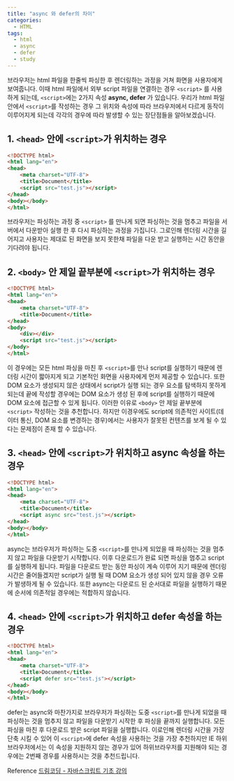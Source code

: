 ```yaml
---
title: "async 와 defer의 차이"
categories:
  - HTML
tags:
  - html
  - async
  - defer
  - study
---
```


브라우저는 html 파일을 한줄씩 파싱한 후 렌더링하는 과정을 거쳐 화면을 사용자에게 보여줍니다. 이때 html 파일에서 외부 script 파일을 연결하는 경우 <code>&lt;script&gt;</code> 를 사용하게 되는데, <code>&lt;script&gt;</code>에는 2가지 속성 **async, defer** 가 있습니다. 우리가 html 파일안에서 <code>&lt;script&gt;</code>를 작성하는 경우 그 위치와 속성에 따라 브라우저에서 다르게 동작이 이루어지게 되는데 각각의 경우에 따라 발생할 수 있는 장단점들을 알아보겠습니다.

## 1. <code>&lt;head&gt;</code> 안에 <code>&lt;script&gt;</code>가 위치하는 경우
```html
<!DOCTYPE html>
<html lang="en">
<head>
    <meta charset="UTF-8">
    <title>Document</title>
    <script src="test.js"></script>
</head>
<body></body>
</html>
```
브라우저는 파싱하는 과정 중 <code>&lt;script&gt;</code> 를 만나게 되면 파싱하는 것을 멈추고 파일을 서버에서 다운받아 실행 한 후 다시 파싱하는 과정을 가집니다. 그로인해 렌더링 시간을 길어지고 사용자는 제대로 된 화면을 보지 못한채 파일을 다운 받고 실행하는 시간 동안을 기다려야 됩니다.


## 2. <code>&lt;body&gt;</code> 안 제일 끝부분에 <code>&lt;script&gt;</code>가 위치하는 경우
```html
<!DOCTYPE html>
<html lang="en">
<head>
    <meta charset="UTF-8">
    <title>Document</title>
</head>
<body>
    <div></div>
    <script src="test.js"></script>
</body>
</html>
```
이 경우에는 모든 html 파싱을 마친 후 <code>&lt;script&gt;</code>를 만나 script를 실행하기 때문에 렌더링 시간이 짧아지게 되고 기본적인 화면을 사용자에게 먼저 제공할 수 있습니다. 또한 DOM 요소가 생성되지 않은 상태에서 script가 실행 되는 경우 요소를 탐색하지 못하게 되는데 끝에 작성할 경우에는 DOM 요소가 생성 된 후에 script를 실행하기 때문에 DOM 요소에 접근할 수 있게 됩니다. 이러한 이유로 <code>&lt;body&gt;</code> 안 제일 끝부분에 <code>&lt;script&gt;</code> 작성하는 것을 추천합니다. 하지만 이경우에도 script에 의존적인 사이트(데이터 통신, DOM 요소를 변경하는 경우)에서는 사용자가 잘못된 컨텐츠를 보게 될 수 있다는 문제점이 존재 할 수 있습니다.

## 3. <code>&lt;head&gt;</code> 안에 <code>&lt;script&gt;</code>가 위치하고 async 속성을 하는 경우

```html
<!DOCTYPE html>
<html lang="en">
<head>
    <meta charset="UTF-8">
    <title>Document</title>
    <script async src="test.js"></script>
</head>
<body></body>
</html>
```
async는 브라우저가 파싱하는 도중 <code>&lt;script&gt;</code>를 만나게 되었을 때 파싱하는 것을 멈추지 않고 파일을 다운받기 시작합니다. 이후 다운로드가 완료 되면 파싱을 멈추고 script를 실행하게 됩니다. 파일을 다운로드 받는 동안 파싱이 계속 이루어 지기 때문에 렌더링 시간은 줄어들겠지만 script가 실행 될 때 DOM 요소가 생성 되어 있지 않을 경우 오류가 발생하게 될 수 있습니다. 또한 async는 다운로드 된 순서대로 파일을 실행하기 때문에 순서에 의존적일 경우에는 적합하지 않습니다.

## 4. <code>&lt;head&gt;</code> 안에 <code>&lt;script&gt;</code>가 위치하고 defer 속성을 하는 경우

```html
<!DOCTYPE html>
<html lang="en">
<head>
    <meta charset="UTF-8">
    <title>Document</title>
    <script defer src="test.js"></script>
</head>
<body></body>
</html>
```
defer는 async와 마찬가지로 브라우저가 파싱하는 도중 <code>&lt;script&gt;</code>를 만나게 되었을 때 파싱하는 것을 멈추지 않고 파일을 다운받기 시작한 후 파싱을 끝까지 실행합니다. 모든 파싱을 마친 후 다운로드 받은 script 파일을 실행합니다. 이로인해 렌더링 시간을 가장 단축 시킬 수 있어 이 <code>&lt;script&gt;</code>에 defer 속성을 사용하는 것을 가장 추천하지만 IE 하위 브라우저에서는 이 속성을 지원하지 않는 경우가 있어 하위브라우저를 지원해야 되는 경우에는 2번째 경우를 사용하시는 것을 추천드립니다.

Reference
[드림코딩 - 자바스크립트 기초 강의](https://www.youtube.com/watch?v=tJieVCgGzhs&list=PLv2d7VI9OotTVOL4QmPfvJWPJvkmv6h-2&index=2)